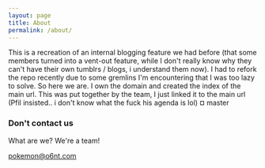 ```yaml
---
layout: page
title: About
permalink: /about/
---
```

This is a recreation of an internal blogging feature we had before (that some members turned into a vent-out feature, while I don't really know why they can't have their own tumblrs / blogs, i understand them now). I had to refork the repo recently due to some gremlins I'm encountering that I was too lazy to solve. So here we are. 
I own the domain and created the index of the main url. This was put together by the team, I just linked it to the main url (Pfil insisted.. i don't know what the fuck his agenda is lol) 
¤ master

### Don't contact us

What are we? We're a team! 

[pokemon@o6nt.com](mailto:pokemon@o6nt.com)
